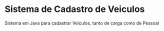 # Sistema de Cadastro de Veiculos
 Sistema em Java para cadastrar Veículos, tanto de carga como de Pessoal
